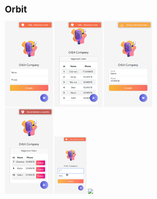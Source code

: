 # Orbit

<img src="https://github.com/chamarasab/Orbit/blob/master/screenshots/Insert.png" width=30%/> <img src="https://github.com/chamarasab/Orbit/blob/master/screenshots/Retrieve.png" width=30%/> <img src="https://github.com/chamarasab/Orbit/blob/master/screenshots/Update.png" width="30%"/> <img src="https://github.com/chamarasab/Orbit/blob/master/screenshots/Delete.png" width=30%/> 
<img src="https://github.com/chamarasab/Orbit/blob/master/screenshots/creating.gif" width=20%/> <img src="https://github.com/chamarasab/Orbit/blob/master/screenshots/Update2.gif" width=20%/>

